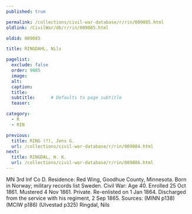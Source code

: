 ```yaml
---
published: true

permalink: /collections/civil-war-database/r/rin/009085.html
oldlink: /CivilWar/db/r/rin/009085.html

oldid: 009085

title: RINGDAHL, Nils

pagelist:
  exclude: false
  order: 9085
  image: 
  alt:
  caption:
  title:
  subtitle:      # Defaults to page subtitle
  teaser:

category: 
  - R 
  - RIN

previous:
  title: RING (?), Jens G.
  url: /collections/civil-war-database/r/rin/009084.html  
next:
  title: RINGDAL, H. K.
  url: /collections/civil-war-database/r/rin/009086.html   
---
```

MN 3rd Inf Co D. Residence: Red Wing, Goodhue County, Minnesota. Born in Norway; military records list Sweden. Civil War: Age 40. Enrolled 25 Oct 1861. Mustered 4 Nov 1861. Private. Re-enlisted on 1 Jan 1864. Discharged from the service with his regiment, 2 Sep 1865. Sources: (MINN p138) (MCIW p186) (Ulvestad p325) &#147;Ringdal, Nils&#148;